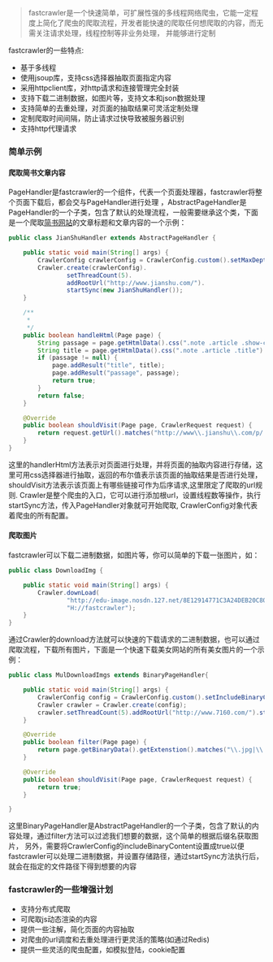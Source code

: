 
>fastcrawler是一个快速简单，可扩展性强的多线程网络爬虫，它能一定程度上简化了爬虫的爬取流程，开发者能快速的爬取任何想爬取的内容，而无需关注请求处理，线程控制等非业务处理，
并能够进行定制

fastcrawler的一些特点:

* 基于多线程
* 使用jsoup库，支持css选择器抽取页面指定内容
* 采用httpclient库，对http请求和连接管理完全封装
* 支持下载二进制数据，如图片等，支持文本和json数据处理
* 支持简单的去重处理，对页面的抽取结果可灵活定制处理
* 定制爬取时间间隔，防止请求过快导致被服务器识别
* 支持http代理请求

### 简单示例

#### 爬取简书文章内容

PageHandler是fastcrawler的一个组件，代表一个页面处理器，fastcrawler将整个页面下载后，都会交与PageHandler进行处理
，AbstractPageHandler是PageHandler的一个子类，包含了默认的处理流程，一般需要继承这个类，下面是一个爬取[简书网站](www.jianshu.com)的文章标题和文章内容的一个示例：


```java
public class JianShuHandler extends AbstractPageHandler {

    public static void main(String[] args) {
        CrawlerConfig crawlerConfig = CrawlerConfig.custom().setMaxDepth(10);
        Crawler.create(crawlerConfig).
                setThreadCount(5).
                addRootUrl("http://www.jianshu.com/").
                startSync(new JianShuHandler());
    }

    /**
     *
     */
    public boolean handleHtml(Page page) {
        String passage = page.getHtmlData().css(".note .article .show-content").get();
        String title = page.getHtmlData().css(".note .article .title").get();
        if (passage != null) {
            page.addResult("title", title);
            page.addResult("passage", passage);
            return true;
        }
        return false;
    }

    @Override
    public boolean shouldVisit(Page page, CrawlerRequest request) {
        return request.getUrl().matches("http://www\\.jianshu\\.com/p/.+");
    }
}
```

这里的handlerHtml方法表示对页面进行处理，并将页面的抽取内容进行存储，这里可用css选择器进行抽取，返回的布尔值表示该页面的抽取结果是否进行处理，
shouldVisit方法表示该页面上有哪些链接可作为后序请求,这里限定了爬取的url规则. Crawler是整个爬虫的入口，它可以进行添加根url，设置线程数等操作，执行startSync方法，传入PageHandler对象就可开始爬取, 
CrawlerConfig对象代表着爬虫的所有配置。

#### 爬取图片

fastcrawler可以下载二进制数据，如图片等，你可以简单的下载一张图片，如：
````java
public class DownloadImg {

    public static void main(String[] args) {
        Crawler.downLoad(
                "http://edu-image.nosdn.127.net/8E12914771C3A24DEB20C8049DEDBA73.png?imageView&thumbnail=225y142&quality=100" ,
                "H://fastcrawler");
    }
}
````

通过Crawler的download方法就可以快速的下载请求的二进制数据，也可以通过爬取流程，下载所有图片，下面是一个快速下载美女网站的所有美女图片的一个示例：

```java
public class MulDownloadImgs extends BinaryPageHandler{

    public static void main(String[] args) {
        CrawlerConfig config = CrawlerConfig.custom().setIncludeBinaryContent(true).setBinaryStorePath("H://fastcrawler");
        Crawler crawler = Crawler.create(config);
        crawler.setThreadCount(5).addRootUrl("http://www.7160.com/").start(new MulDownloadImgs());
    }

    @Override
    public boolean filter(Page page) {
        return page.getBinaryData().getExtenstion().matches("\\.jpg|\\.png|\\.gif");
    }

    @Override
    public boolean shouldVisit(Page page, CrawlerRequest request) {
        return true;
    }

}
```

这里BinaryPageHandler是AbstractPageHandler的一个子类，包含了默认的内容处理，通过filter方法可以过滤我们想要的数据，这个简单的根据后缀名获取图片，
另外，需要将CrawlerConfig的includeBinaryContent设置成true以便fastcrawler可以处理二进制数据，并设置存储路径，通过startSync方法执行后，就会在指定的文件路径下得到想要的内容


### fastcrawler的一些增强计划

* 支持分布式爬取
* 可爬取js动态渲染的内容
* 提供一些注解，简化页面的内容抽取
* 对爬虫的url调度和去重处理进行更灵活的策略(如通过Redis)
* 提供一些灵活的爬虫配置，如模拟登陆，cookie配置